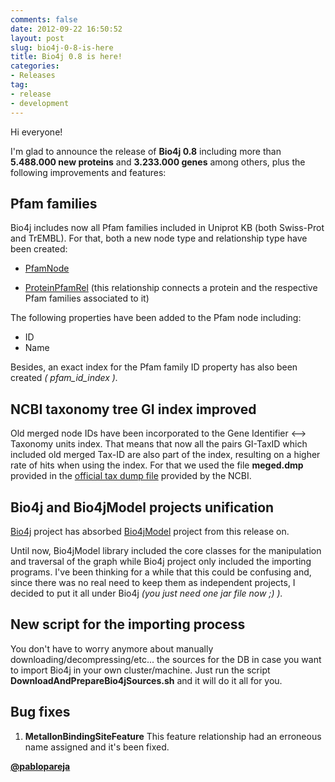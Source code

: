 ```yaml
---
comments: false
date: 2012-09-22 16:50:52
layout: post
slug: bio4j-0-8-is-here
title: Bio4j 0.8 is here!
categories:
- Releases
tag:
- release
- development
---
```


Hi everyone!

I'm glad to announce the release of **Bio4j 0.8** including more than **5.488.000 new proteins** and **3.233.000 genes** among others,  plus the following improvements and features:

## Pfam families 

Bio4j includes now all Pfam families included in Uniprot KB (both Swiss-Prot and TrEMBL). For that, both a new node type and relationship type have been created: 

- [PfamNode](http://www.bio4j.com/docs/bio4j/apidocs/com/era7/bioinfo/bio4j/model/nodes/PfamNode.html)

- [ProteinPfamRel](http://www.bio4j.com/docs/bio4j/apidocs/com/era7/bioinfo/bio4j/model/relationships/protein/ProteinPfamRel.html) (this relationship connects a protein and the respective Pfam families associated to it)

The following properties have been added to the Pfam node including:

- ID
- Name

Besides, an exact index for the Pfam family ID property has also been created *( pfam\_id\_index ).*

## NCBI taxonomy tree GI index improved

Old merged node IDs have been incorporated to the Gene Identifier <--> Taxonomy units index. That means that now all the pairs GI-TaxID which included old merged Tax-ID are also part of the index, resulting on a higher rate of hits when using the index.
For that we used the file **meged.dmp** provided in the [official tax dump file](ftp://ftp.ncbi.nih.gov/pub/taxonomy/taxdump.tar.gz) provided by the NCBI.

## Bio4j and Bio4jModel projects unification

[Bio4j](https://github.com/bio4j/Bio4j) project has absorbed [Bio4jModel](https://github.com/bio4j/Bio4jModel) project from this release on.

Until now, Bio4jModel library included the core classes for the manipulation and traversal of the graph while Bio4j project only included the importing programs. I've been thinking for a while that this could be confusing and, since there was no real need to keep them as independent projects, I decided to put it all under Bio4j *(you just need one jar file now ;) ).* 

## New script for the importing process

You don't have to worry anymore about manually downloading/decompressing/etc... the sources for the DB in case you want to import Bio4j in your own cluster/machine. Just run the script **DownloadAndPrepareBio4jSources.sh** and it will do it all for you.

## Bug fixes

1. **MetalIonBindingSiteFeature** This feature relationship had an erroneous name assigned and it's been fixed.


[**@pablopareja**](http://www.twitter.com/pablopareja)